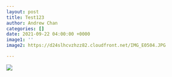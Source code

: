 ```yaml
---
layout: post
title: Test123
author: Andrew Chan
categories: []
date: 2021-09-22 04:00:00 +0000
image1: ''
image2: https://d24slhcvzhzz82.cloudfront.net/IMG_E0504.JPG

---
```

![](https://ug-admissions-caltech-blog-publish.s3.us-west-1.amazonaws.com/2020/01/6a0105349b8251970b0240a4b0dd2a200c-800wi.jpg)